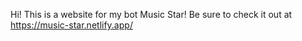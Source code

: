 Hi!
This is a website for my bot Music Star!
Be sure to check it out at https://music-star.netlify.app/
